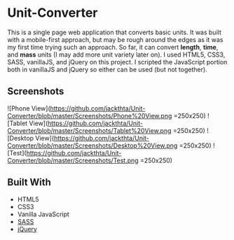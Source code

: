 # Unit-Converter
This is a single page web application that converts basic units. It was built with a mobile-first approach, but may be rough around the edges as it was my first time trying such an approach. So far, it can convert **length**, **time**, and **mass** units (I may add more unit variety later on). I used HTML5, CSS3, SASS, vanillaJS, and jQuery on this project. I scripted the JavaScript portion both in vanillaJS and jQuery so either can be used (but not together).

## Screenshots

![Phone View](https://github.com/jackthta/Unit-Converter/blob/master/Screenshots/Phone%20View.png =250x250)
![Tablet View](https://github.com/jackthta/Unit-Converter/blob/master/Screenshots/Tablet%20View.png =250x250)
![Desktop View](https://github.com/jackthta/Unit-Converter/blob/master/Screenshots/Desktop%20View.png =250x250)
![Test](https://github.com/jackthta/Unit-Converter/blob/master/Screenshots/Test.png =250x250)

## Built With
- HTML5
- CSS3
- Vanilla JavaScript
- [SASS](https://sass-lang.com/)
- [jQuery](https://jquery.com/)
